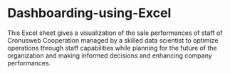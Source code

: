 # Dashboarding-using-Excel
This Excel sheet gives a visualization of the sale performances of staff of Cronusweb Cooperation managed by a skilled data scientist to optimize operations through staff capabilities while planning for the future of the organization and making informed decisions and enhancing company performances.

